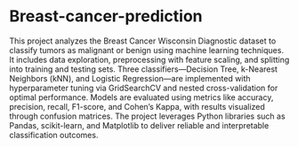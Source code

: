 # Breast-cancer-prediction
This project analyzes the Breast Cancer Wisconsin Diagnostic dataset to classify tumors as malignant or benign using machine learning techniques. It includes data exploration, preprocessing with feature scaling, and splitting into training and testing sets. Three classifiers—Decision Tree, k-Nearest Neighbors (kNN), and Logistic Regression—are implemented with hyperparameter tuning via GridSearchCV and nested cross-validation for optimal performance. Models are evaluated using metrics like accuracy, precision, recall, F1-score, and Cohen’s Kappa, with results visualized through confusion matrices. The project leverages Python libraries such as Pandas, scikit-learn, and Matplotlib to deliver reliable and interpretable classification outcomes.
